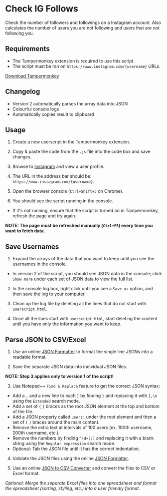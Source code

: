 # Check IG Follows
Check the number of followers and followings on a Instagram account. Also calculates the number of users you are not following and users that are not following you.

## Requirements

- The Tampermonkey extension is required to use this script.
- The script must be ran on `https://www.instagram.com/{username}` URLs.

[Download Tampermonkey](https://www.tampermonkey.net/)

## Changelog

- Version 2 automatically parses the array data into JSON
- Colourful console logs
- Automatically copies result to clipboard

## Usage

1. Create a new userscript in the Tampermonkey extension.

2. Copy & paste the code from the `.js` file into the code box and save changes.

3. Browse to [Instagram](https://www.instagram.com/) and view a user profile.

4. The URL in the address bar should be: `https://www.instagram.com/{username}`.

5. Open the browser console (`Ctrl+Shift+J` on Chrome).

6. You should see the script running in the console.

- If it's not running, ensure that the script is turned on in Tampermonkey, refresh the page and try again.

**NOTE: The page must be refreshed manually (`Ctrl+F5`) every time you want to fetch data.**

## Save Usernames

1. Expand the arrays of the data that you want to keep until you see the usernames in the console.

- In version 2 of the script, you should see JSON data in the console; click `Show more` under each set of JSON data to view the full list.

2. In the console log box, right click until you see a `Save as` option, and then save the log to your computer.

3. Clean up the log file by deleting all the lines that do not start with `userscript.html`.

4. Once all the lines start with `userscript.html`, start deleting the content until you have only the information you want to keep.

## Parse JSON to CSV/Excel

1. Use an online [JSON Formatter](https://jsonformatter.curiousconcept.com/) to format the single line JSONs into a readable format.

2. Save the separate JSON data into individual JSON files.

**NOTE: Step 3 applies only to version 1 of the script!**

3. Use Notepad++ `Find & Replace` feature to get the correct JSON syntax:

- Add a `,` and a new line to each `}` by finding `}` and replacing it with `},\n` using the `Extended` search mode.
- Add a set of `{` `}` braces as the root JSON element at the top and bottom of the file.
- Add a JSON property called `users:` under the root element and then a set of `[` `]` braces around the main content.
- Remove the extra text at intervals of 100 users (ex. 100th username, 200th username, etc.).
- Remove the numbers by finding `^\d+[:]` and replacing it with a blank string using the `Regular expression` search mode.
- Optional: Tab the JSON file until it has the correct indentation.

4. Validate the JSON files using the online [JSON Formatter](https://jsonformatter.curiousconcept.com/).

5. Use an online [JSON to CSV Converter](https://json-csv.com) and convert the files to CSV or Excel format.

*Optional: Merge the separate Excel files into one spreadsheet and format the spreadsheet (sorting, styling, etc.) into a user friendly format.*
